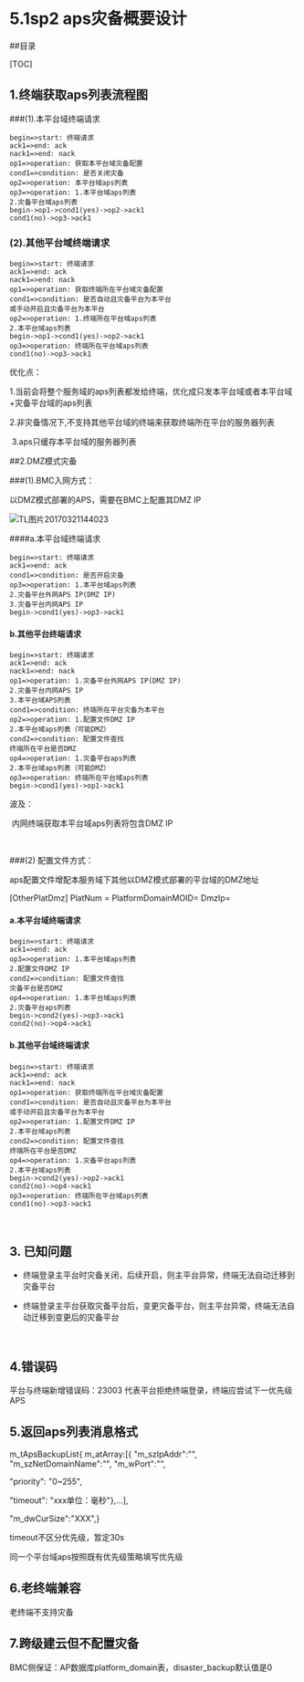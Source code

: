 #                     5.1sp2 aps灾备概要设计
##目录

[TOC]

## 1.终端获取aps列表流程图

###(1).本平台域终端请求

```flow
begin=>start: 终端请求
ack1=>end: ack
nack1=>end: nack
op1=>operation: 获取本平台域灾备配置
cond1=>condition: 是否关闭灾备
op2=>operation: 本平台域aps列表
op3=>operation: 1.本平台域aps列表
2.灾备平台域aps列表
begin->op1->cond1(yes)->op2->ack1
cond1(no)->op3->ack1
```

### (2).其他平台域终端请求

```flow
begin=>start: 终端请求
ack1=>end: ack
nack1=>end: nack
op1=>operation: 获取终端所在平台域灾备配置
cond1=>condition: 是否自动且灾备平台为本平台
或手动开启且灾备平台为本平台
op2=>operation: 1.终端所在平台域aps列表
2.本平台域aps列表
begin->op1->cond1(yes)->op2->ack1
op3=>operation: 终端所在平台域aps列表
cond1(no)->op3->ack1
```

优化点：

​	1.当前会将整个服务域的aps列表都发给终端，优化成只发本平台域或者本平台域+灾备平台域的aps列表

​	2.非灾备情况下,不支持其他平台域的终端来获取终端所在平台的服务器列表

​	3.aps只缓存本平台域的服务器列表



##2.DMZ模式灾备

###(1).BMC入网方式：

以DMZ模式部署的APS，需要在BMC上配置其DMZ IP

![TL图片20170321144023](C:\Users\wuzhihua\Desktop\TL图片20170321144023.png)

####a.本平台域终端请求 


  ```flow
begin=>start: 终端请求
ack1=>end: ack
cond1=>condition: 是否开启灾备
op3=>operation: 1.本平台域aps列表
2.灾备平台外网APS IP(DMZ IP)
3.灾备平台内网APS IP
begin->cond1(yes)->op3->ack1
  ```



  #### b.其他平台终端请求

  ```flow
begin=>start: 终端请求
ack1=>end: ack
nack1=>end: nack
op1=>operation: 1.灾备平台外网APS IP(DMZ IP)
2.灾备平台内网APS IP
3.本平台域APS列表
cond1=>condition: 终端所在平台灾备为本平台
op2=>operation: 1.配置文件DMZ IP
2.本平台域aps列表（可能DMZ）
cond2=>condition: 配置文件查找
终端所在平台是否DMZ
op4=>operation: 1.灾备平台aps列表
2.本平台域aps列表（可能DMZ）
op3=>operation: 终端所在平台域aps列表
begin->cond1(yes)->op1->ack1
  ```

  波及：

​	内网终端获取本平台域aps列表将包含DMZ IP

  ​

###(2) 配置文件方式：


  aps配置文件增配本服务域下其他以DMZ模式部署的平台域的DMZ地址

  [OtherPlatDmz]
  PlatNum = 
  PlatformDomainMOID=
  DmzIp=

  #### a.本平台域终端请求

  ```flow
begin=>start: 终端请求
ack1=>end: ack
op3=>operation: 1.本平台域aps列表
2.配置文件DMZ IP
cond2=>condition: 配置文件查找
灾备平台是否DMZ
op4=>operation: 1.本平台域aps列表
2.灾备平台aps列表
begin->cond2(yes)->op3->ack1
cond2(no)->op4->ack1
  ```

  #### b.其他平台域终端请求

  ```flow
begin=>start: 终端请求
ack1=>end: ack
nack1=>end: nack
op1=>operation: 获取终端所在平台域灾备配置
cond1=>condition: 是否自动且灾备平台为本平台
或手动开启且灾备平台为本平台
op2=>operation: 1.配置文件DMZ IP
2.本平台域aps列表
cond2=>condition: 配置文件查找
终端所在平台是否DMZ
op4=>operation: 1.灾备平台aps列表
2.本平台域aps列表
begin->cond2(yes)->op2->ack1
cond2(no)->op4->ack1
op3=>operation: 终端所在平台域aps列表
cond1(no)->op3->ack1
  ```

  ​

## 3. 已知问题

* 终端登录主平台时灾备关闭，后续开启，则主平台异常，终端无法自动迁移到灾备平台

* 终端登录主平台获取灾备平台后，变更灾备平台，则主平台异常，终端无法自动迁移到变更后的灾备平台

  ​



## 4.错误码

平台与终端新增错误码：23003 代表平台拒绝终端登录，终端应尝试下一优先级APS



## 5.返回aps列表消息格式

m_tApsBackupList{
m_atArray:[{ "m_szIpAddr":"", "m_szNetDomainName":"", "m_wPort":"",

"priority": "0~255", 

"timeout": "xxx单位：毫秒"},...], 

"m_dwCurSize":"XXX",}

timeout不区分优先级，暂定30s

同一个平台域aps按照既有优先级策略填写优先级



## 6.老终端兼容 

老终端不支持灾备



## 7.跨级建云但不配置灾备

BMC侧保证：AP数据库platform_domain表，disaster_backup默认值是0





